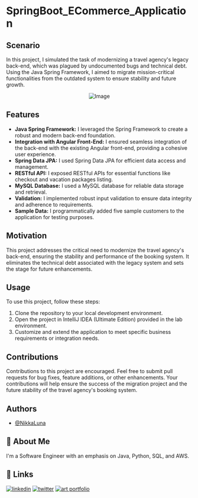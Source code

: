 # SpringBoot_ECommerce_Application 

## Scenario
In this project, I simulated the task of modernizing a travel agency's legacy back-end, which was plagued by undocumented bugs and technical debt. Using the Java Spring Framework, I aimed to migrate mission-critical functionalities from the outdated system to ensure stability and future growth.


<div style="text-align: center;">
  <img src="https://github.com/NikkaLuna/SpringBoot_ECommerce_Application/assets/94496219/16d64ccf-f4cb-4458-b35c-20c683604234" alt="Image">
</div>


## Features
- **Java Spring Framework:** I leveraged the Spring Framework to create a robust and modern back-end foundation.
- **Integration with Angular Front-End:** I ensured seamless integration of the back-end with the existing Angular front-end, providing a cohesive user experience.
- **Spring Data JPA:** I used Spring Data JPA for efficient data access and management.
- **RESTful API:** I exposed RESTful APIs for essential functions like checkout and vacation packages listing.
- **MySQL Database:** I used a MySQL database for reliable data storage and retrieval.
- **Validation:** I implemented robust input validation to ensure data integrity and adherence to requirements.
- **Sample Data:** I programmatically added five sample customers to the application for testing purposes.

## Motivation
This project addresses the critical need to modernize the travel agency's back-end, ensuring the stability and performance of the booking system. It eliminates the technical debt associated with the legacy system and sets the stage for future enhancements.

## Usage
To use this project, follow these steps:
1. Clone the repository to your local development environment.
2. Open the project in IntelliJ IDEA (Ultimate Edition) provided in the lab environment.
3. Customize and extend the application to meet specific business requirements or integration needs.

## Contributions
Contributions to this project are encouraged. Feel free to submit pull requests for bug fixes, feature additions, or other enhancements. Your contributions will help ensure the success of the migration project and the future stability of the travel agency's booking system.

## Authors

- [@NikkaLuna](https://github.com/NikkaLuna)


## 🚀 About Me
I'm a Software Engineer with an emphasis on Java, Python, SQL, and AWS.  


## 🔗 Links
[![linkedin](https://img.shields.io/badge/linkedin-0A66C2?style=for-the-badge&logo=linkedin&logoColor=white)](https://www.linkedin.com/in/andrea-hayes-msml/)
[![twitter](https://img.shields.io/badge/twitter-1DA1F2?style=for-the-badge&logo=twitter&logoColor=white)](https://twitter.com/AHayes_Ninja_)
[![art portfolio](https://img.shields.io/badge/my_art-888?style=for-the-badge&logo=ko-fi&logoColor=white)](https://andreachristinehayes.wixsite.com/andreahayesart/)
